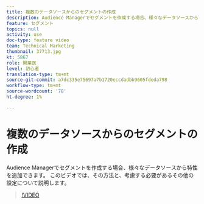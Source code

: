 ```yaml
---
title: 複数のデータソースからのセグメントの作成
description: Audience Managerでセグメントを作成する場合、様々なデータソースから特性を追加できます。 このビデオでは、その方法と、考慮する必要があるその他の設定について説明します。
feature: セグメント
topics: null
activity: use
doc-type: feature video
team: Technical Marketing
thumbnail: 37713.jpg
kt: 5867
role: 開業医
level: 初心者
translation-type: tm+mt
source-git-commit: a7dc335e75697a7b1720eccdadbb9605fdeda798
workflow-type: tm+mt
source-wordcount: '78'
ht-degree: 1%

---
```



# 複数のデータソースからのセグメントの作成

Audience Managerでセグメントを作成する場合、様々なデータソースから特性を追加できます。 このビデオでは、その方法と、考慮する必要があるその他の設定について説明します。

>[!VIDEO](https://video.tv.adobe.com/v/37713/?quality=12&learn=on)
